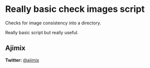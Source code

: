 # Really basic check images script

Checks for image consistency into a directory.

Really basic script but really useful.

## Ajimix
**Twitter:** [@ajimix](http://twitter.com/ajimix)
